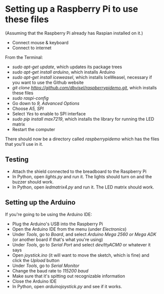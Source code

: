 # Setting up a Raspberry Pi to use these files

(Assuming that the Raspberry Pi already has Raspian installed on it.)
 * Connect mouse & keyboard
 * Connect to internet

From the Terminal:

 * *sudo apt-get update*, which updates its package trees
 * *sudo apt-get install arduino*, which installs Arduino
 * *sudo apt-get install iceweasel*, which installs IceWeasel, necessary if you want to use the Github website
 * *git clone https://github.com/dbvisel/raspberrypidemo.git*, which installs these files
 * *sudo raspi-config*
  * Go down to *9, Advanced Options*
  * Choose *A5, SPI*
  * Select *Yes* to enable to SPI interface
 * *sudo pip install max7219*, which installs the library for running the LED matrix
 * Restart the computer

There should now be a directory called *raspberrypidemo* which has the files that you'll use in it.

## Testing

 * Attach the shield connected to the breadboard to the Raspberry Pi
 * In Python, open *lights.py* and run it. The lights should turn on and the buzzer should work.
 * In Python, open *ledmatrix4.py* and run it. The LED matrix should work.

## Setting up the Arduino

If you're going to be using the Arduino IDE:

 * Plug the Arduino's USB into the Raspberry Pi
 * Open the Arduino IDE from the menu (under *Electronics*)
 * Under *Tools*, go to *Board*, and select *Arduino Mega 2560 or Mega ADK* (or another board if that's what you're using)
 * Under *Tools*, go to *Serial Port* and select *dev/ttyACM0* or whatever it says
 * Open *joystick.ino* (it will want to move the sketch, which is fine) and click the *Upload* button
 * Under *Tools*, go to *Serial Monitor*
 * Change the baud rate to *115200 baud*
 * Make sure that it's spitting out recognizable information
 * Close the Arduino IDE
 * In Python, open *arduinojoystick.py* and see if it works.
